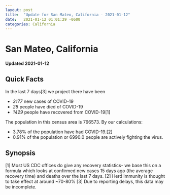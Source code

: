```yaml
---
layout: post
title:  "Update for San Mateo, California - 2021-01-12"
date:   2021-01-12 01:01:29 -0600
categories: California
---
```


# San Mateo, California
#### Updated 2021-01-12

## Quick Facts

In the last 7 days[3] we project there have been
- *3177* new cases of COVID-19
- *28* people have died of COVID-19
- *1429* people have recovered from COVID-19[1]

The population in this census area is 766573. By our calculations:
- 3.78% of the population have had COVID-19.[2]
- 0.91% of the population or 6990.0 people are actively fighting the virus.

## Synopsis




[1] Most US CDC offices do give any recovery statistics- we base this on a formula which looks at confirmed new cases
15 days ago (the average recovery time) and deaths over the last 7 days.
[2] Herd Immunity is thought to take effect at around ~70-80%
[3] Due to reporting delays, this data may be incomplete. 
    